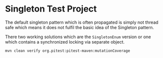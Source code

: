 <!---
 Licensed to the Apache Software Foundation (ASF) under one or more
 contributor license agreements.  See the NOTICE file distributed with
 this work for additional information regarding copyright ownership.
 The ASF licenses this file to You under the Apache License, Version 2.0
 (the "License"); you may not use this file except in compliance with
 the License.  You may obtain a copy of the License at

      http://www.apache.org/licenses/LICENSE-2.0

 Unless required by applicable law or agreed to in writing, software
 distributed under the License is distributed on an "AS IS" BASIS,
 WITHOUT WARRANTIES OR CONDITIONS OF ANY KIND, either express or implied.
 See the License for the specific language governing permissions and
 limitations under the License.
-->
# Singleton Test Project

The default singleton pattern which is often propagated is simply not thread safe 
which means it does not fulfil the basic idea of the Singleton pattern.

There two working solutions which are the `SingletonEnum` version or one which
contains a synchronized locking via separate object.


```
mvn clean verify org.pitest:pitest-maven:mutationCoverage
```


